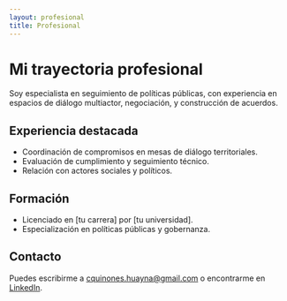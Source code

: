 ```yaml
---
layout: profesional
title: Profesional
---
```


# Mi trayectoria profesional

Soy especialista en seguimiento de políticas públicas, con experiencia en espacios de diálogo multiactor, negociación, y construcción de acuerdos.

## Experiencia destacada

- Coordinación de compromisos en mesas de diálogo territoriales.
- Evaluación de cumplimiento y seguimiento técnico.
- Relación con actores sociales y políticos.

## Formación

- Licenciado en [tu carrera] por [tu universidad].
- Especialización en políticas públicas y gobernanza.

## Contacto

Puedes escribirme a cquinones.huayna@gmail.com o encontrarme en [LinkedIn](https://www.linkedin.com/in/tuusuario/).

<!-- Aquí puedes agregar más secciones o enlaces a PDFs, publicaciones, etc. -->

